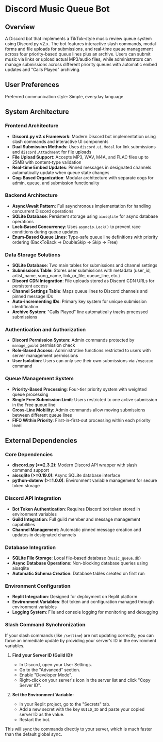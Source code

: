 # Discord Music Queue Bot

## Overview

A Discord bot that implements a TikTok-style music review queue system using Discord.py v2.x. The bot features interactive slash commands, modal forms and file uploads for submissions, and real-time queue management across four priority-based queue lines plus an archive. Users can submit music via links or upload actual MP3/audio files, while administrators can manage submissions across different priority queues with automatic embed updates and "Calls Played" archiving.

## User Preferences

Preferred communication style: Simple, everyday language.

## System Architecture

### Frontend Architecture
- **Discord.py v2.x Framework**: Modern Discord bot implementation using slash commands and interactive UI components
- **Dual Submission Methods**: Uses `discord.ui.Modal` for link submissions and `discord.Attachment` for file uploads
- **File Upload Support**: Accepts MP3, WAV, M4A, and FLAC files up to 25MB with content-type validation
- **Real-time Embed Updates**: Pinned messages in designated channels automatically update when queue state changes
- **Cog-Based Organization**: Modular architecture with separate cogs for admin, queue, and submission functionality

### Backend Architecture
- **Async/Await Pattern**: Full asynchronous implementation for handling concurrent Discord operations
- **SQLite Database**: Persistent storage using `aiosqlite` for async database operations
- **Lock-Based Concurrency**: Uses `asyncio.Lock()` to prevent race conditions during queue updates
- **Enum-Based Queue Lines**: Type-safe queue line definitions with priority ordering (BackToBack → DoubleSkip → Skip → Free)

### Data Storage Solutions
- **SQLite Database**: Two main tables for submissions and channel settings
- **Submissions Table**: Stores user submissions with metadata (user_id, artist_name, song_name, link_or_file, queue_line, etc.)
- **Discord CDN Integration**: File uploads stored as Discord CDN URLs for persistent access
- **Channel Settings Table**: Maps queue lines to Discord channels and pinned message IDs
- **Auto-incrementing IDs**: Primary key system for unique submission identification
- **Archive System**: "Calls Played" line automatically tracks processed submissions

### Authentication and Authorization
- **Discord Permission System**: Admin commands protected by `manage_guild` permission check
- **Role-Based Access**: Administrative functions restricted to users with server management permissions
- **User Isolation**: Users can only see their own submissions via `/myqueue` command

### Queue Management System
- **Priority-Based Processing**: Four-tier priority system with weighted queue processing
- **Single Free Submission Limit**: Users restricted to one active submission in the Free queue line
- **Cross-Line Mobility**: Admin commands allow moving submissions between different queue lines
- **FIFO Within Priority**: First-in-first-out processing within each priority level

## External Dependencies

### Core Dependencies
- **discord.py (>=2.3.2)**: Modern Discord API wrapper with slash command support
- **aiosqlite (>=0.19.0)**: Async SQLite database interface
- **python-dotenv (>=1.0.0)**: Environment variable management for secure token storage

### Discord API Integration
- **Bot Token Authentication**: Requires Discord bot token stored in environment variables
- **Guild Integration**: Full guild member and message management capabilities
- **Channel Management**: Automatic pinned message creation and updates in designated channels

### Database Integration
- **SQLite File Storage**: Local file-based database (`music_queue.db`)
- **Async Database Operations**: Non-blocking database queries using aiosqlite
- **Automatic Schema Creation**: Database tables created on first run

### Environment Configuration
- **Replit Integration**: Designed for deployment on Replit platform
- **Environment Variables**: Bot token and configuration managed through environment variables
- **Logging System**: File and console logging for monitoring and debugging

### Slash Command Synchronization
If your slash commands (like `/setline`) are not updating correctly, you can force an immediate update by providing your server's ID in the environment variables.

1.  **Find your Server ID (Guild ID):**
    *   In Discord, open your User Settings.
    *   Go to the "Advanced" section.
    *   Enable "Developer Mode".
    *   Right-click on your server's icon in the server list and click "Copy Server ID".

2.  **Set the Environment Variable:**
    *   In your Replit project, go to the "Secrets" tab.
    *   Add a new secret with the key `GUILD_ID` and paste your copied server ID as the value.
    *   Restart the bot.

This will sync the commands directly to your server, which is much faster than the default global sync.